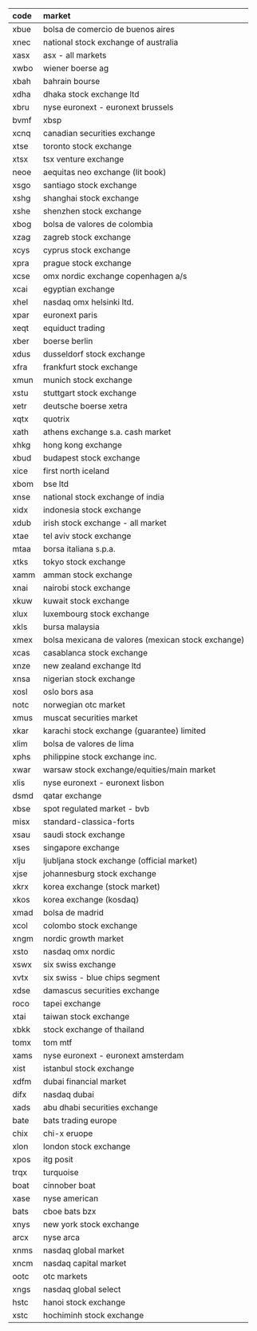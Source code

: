 | code | market                                             |
| :--- | :------------------------------------------------- |
| xbue | bolsa de comercio de buenos aires                  |
| xnec | national stock exchange of australia               |
| xasx | asx - all markets                                  |
| xwbo | wiener boerse ag                                   |
| xbah | bahrain bourse                                     |
| xdha | dhaka stock exchange ltd                           |
| xbru | nyse euronext - euronext brussels                  |
| bvmf | xbsp                                               |
| xcnq | canadian securities exchange                       |
| xtse | toronto stock exchange                             |
| xtsx | tsx venture exchange                               |
| neoe | aequitas neo exchange (lit book)                   |
| xsgo | santiago stock exchange                            |
| xshg | shanghai stock exchange                            |
| xshe | shenzhen stock exchange                            |
| xbog | bolsa de valores de colombia                       |
| xzag | zagreb stock exchange                              |
| xcys | cyprus stock exchange                              |
| xpra | prague stock exchange                              |
| xcse | omx nordic exchange copenhagen a/s                 |
| xcai | egyptian exchange                                  |
| xhel | nasdaq omx helsinki ltd.                           |
| xpar | euronext paris                                     |
| xeqt | equiduct trading                                   |
| xber | boerse berlin                                      |
| xdus | dusseldorf stock exchange                          |
| xfra | frankfurt stock exchange                           |
| xmun | munich stock exchange                              |
| xstu | stuttgart stock exchange                           |
| xetr | deutsche boerse xetra                              |
| xqtx | quotrix                                            |
| xath | athens exchange s.a. cash market                   |
| xhkg | hong kong exchange                                 |
| xbud | budapest stock exchange                            |
| xice | first north iceland                                |
| xbom | bse ltd                                            |
| xnse | national stock exchange of india                   |
| xidx | indonesia stock exchange                           |
| xdub | irish stock exchange - all market                  |
| xtae | tel aviv stock exchange                            |
| mtaa | borsa italiana s.p.a.                              |
| xtks | tokyo stock exchange                               |
| xamm | amman stock exchange                               |
| xnai | nairobi stock exchange                             |
| xkuw | kuwait stock exchange                              |
| xlux | luxembourg stock exchange                          |
| xkls | bursa malaysia                                     |
| xmex | bolsa mexicana de valores (mexican stock exchange) |
| xcas | casablanca stock exchange                          |
| xnze | new zealand exchange ltd                           |
| xnsa | nigerian stock exchange                            |
| xosl | oslo bors asa                                      |
| notc | norwegian otc market                               |
| xmus | muscat securities market                           |
| xkar | karachi stock exchange (guarantee) limited         |
| xlim | bolsa de valores de lima                           |
| xphs | philippine stock exchange inc.                     |
| xwar | warsaw stock exchange/equities/main market         |
| xlis | nyse euronext - euronext lisbon                    |
| dsmd | qatar exchange                                     |
| xbse | spot regulated market - bvb                        |
| misx | standard-classica-forts                            |
| xsau | saudi stock exchange                               |
| xses | singapore exchange                                 |
| xlju | ljubljana stock exchange (official market)         |
| xjse | johannesburg stock exchange                        |
| xkrx | korea exchange (stock market)                      |
| xkos | korea exchange (kosdaq)                            |
| xmad | bolsa de madrid                                    |
| xcol | colombo stock exchange                             |
| xngm | nordic growth market                               |
| xsto | nasdaq omx nordic                                  |
| xswx | six swiss exchange                                 |
| xvtx | six swiss - blue chips segment                     |
| xdse | damascus securities exchange                       |
| roco | tapei exchange                                     |
| xtai | taiwan stock exchange                              |
| xbkk | stock exchange of thailand                         |
| tomx | tom mtf                                            |
| xams | nyse euronext - euronext amsterdam                 |
| xist | istanbul stock exchange                            |
| xdfm | dubai financial market                             |
| difx | nasdaq dubai                                       |
| xads | abu dhabi securities exchange                      |
| bate | bats trading europe                                |
| chix | chi-x eruope                                       |
| xlon | london stock exchange                              |
| xpos | itg posit                                          |
| trqx | turquoise                                          |
| boat | cinnober boat                                      |
| xase | nyse american                                      |
| bats | cboe bats bzx                                      |
| xnys | new york stock exchange                            |
| arcx | nyse arca                                          |
| xnms | nasdaq global market                               |
| xncm | nasdaq capital market                              |
| ootc | otc markets                                        |
| xngs | nasdaq global select                               |
| hstc | hanoi stock exchange                               |
| xstc | hochiminh stock exchange                           |